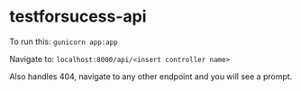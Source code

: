 # testforsucess-api

To run this:
`gunicorn app:app`

Navigate to:
`localhost:8000/api/<insert controller name>`

Also handles 404, navigate to any other endpoint and you will see a prompt.

